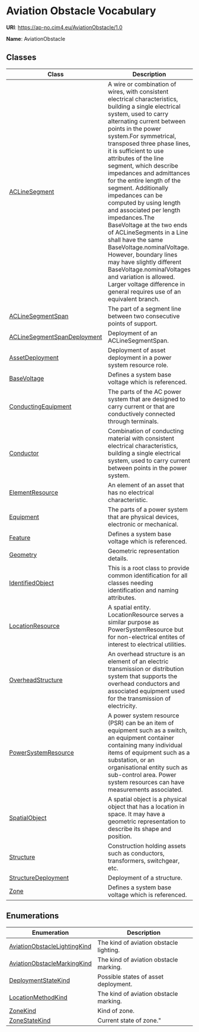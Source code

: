 # Aviation Obstacle Vocabulary

**URI**: https://ap-no.cim4.eu/AviationObstacle/1.0

**Name**: AviationObstacle

## Classes

| Class | Description |
| --- | --- |
| [ACLineSegment](ACLineSegment.md) | A wire or combination of wires, with consistent electrical characteristics, building a single electrical system, used to carry alternating current between points in the power system.For symmetrical, transposed three phase lines, it is sufficient to use attributes of the line segment, which describe impedances and admittances for the entire length of the segment.  Additionally impedances can be computed by using length and associated per length impedances.The BaseVoltage at the two ends of ACLineSegments in a Line shall have the same BaseVoltage.nominalVoltage. However, boundary lines may have slightly different BaseVoltage.nominalVoltages and variation is allowed. Larger voltage difference in general requires use of an equivalent branch. |
| [ACLineSegmentSpan](ACLineSegmentSpan.md) | The part of a segment line between two consecutive points of support. |
| [ACLineSegmentSpanDeployment](ACLineSegmentSpanDeployment.md) | Deployment of an ACLineSegmentSpan. |
| [AssetDeployment](AssetDeployment.md) | Deployment of asset deployment in a power system resource role. |
| [BaseVoltage](BaseVoltage.md) | Defines a system base voltage which is referenced. |
| [ConductingEquipment](ConductingEquipment.md) | The parts of the AC power system that are designed to carry current or that are conductively connected through terminals. |
| [Conductor](Conductor.md) | Combination of conducting material with consistent electrical characteristics, building a single electrical system, used to carry current between points in the power system. |
| [ElementResource](ElementResource.md) | An element of an asset that has no electrical characteristic. |
| [Equipment](Equipment.md) | The parts of a power system that are physical devices, electronic or mechanical. |
| [Feature](Feature.md) | Defines a system base voltage which is referenced. |
| [Geometry](Geometry.md) | Geometric representation details. |
| [IdentifiedObject](IdentifiedObject.md) | This is a root class to provide common identification for all classes needing identification and naming attributes. |
| [LocationResource](LocationResource.md) | A spatial entity. LocationResource serves a similar purpose as PowerSystemResource but for non-electrical entites of interest to electrical utilities. |
| [OverheadStructure](OverheadStructure.md) | An overhead structure is an element of an electric transmission or distribution system that supports the overhead conductors and associated equipment used for the transmission of electricity. |
| [PowerSystemResource](PowerSystemResource.md) | A power system resource (PSR) can be an item of equipment such as a switch, an equipment container containing many individual items of equipment such as a substation, or an organisational entity such as sub-control area. Power system resources can have measurements associated. |
| [SpatialObject](SpatialObject.md) | A spatial object is a physical object that has a location in space. It may have a geometric representation to describe its shape and position. |
| [Structure](Structure.md) | Construction holding assets such as conductors, transformers, switchgear, etc. |
| [StructureDeployment](StructureDeployment.md) | Deployment of a structure. |
| [Zone](Zone.md) | Defines a system base voltage which is referenced. |


## Enumerations

| Enumeration | Description |
| --- | --- |
| [AviationObstacleLightingKind](AviationObstacleLightingKind.md) | The kind of aviation obstacle lighting. |
| [AviationObstacleMarkingKind](AviationObstacleMarkingKind.md) | The kind of aviation obstacle marking. |
| [DeploymentStateKind](DeploymentStateKind.md) | Possible states of asset deployment. |
| [LocationMethodKind](LocationMethodKind.md) | The kind of aviation obstacle marking. |
| [ZoneKind](ZoneKind.md) | Kind of zone. |
| [ZoneStateKind](ZoneStateKind.md) | Current state of zone." |
